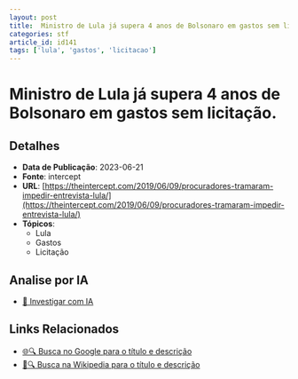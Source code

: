 ```yaml
---
layout: post
title:  Ministro de Lula já supera 4 anos de Bolsonaro em gastos sem licitação.
categories: stf
article_id: id141
tags: ['lula', 'gastos', 'licitacao']
---
```


# Ministro de Lula já supera 4 anos de Bolsonaro em gastos sem licitação.

## Detalhes
- **Data de Publicação**: 2023-06-21
- **Fonte**: intercept
- **URL**: [https://theintercept.com/2019/06/09/procuradores-tramaram-impedir-entrevista-lula/](https://theintercept.com/2019/06/09/procuradores-tramaram-impedir-entrevista-lula/)
- **Tópicos**:
  - Lula
  - Gastos
  - Licitação

## Analise por IA
- [🤖 Investigar com IA](https://www.perplexity.ai/search?q=%22not%C3%ADcia%20artigo%20Brasil%22%20Ministro%20de%20Lula%20j%C3%A1%20supera%204%20anos%20de%20Bolsonaro%20em%20gastos%20sem%20licita%C3%A7%C3%A3o.%20intercept%202023-06-21)

## Links Relacionados
- [🌐🔍 Busca no Google para o título e descrição](https://www.google.com/search?q=%22not%C3%ADcia%20artigo%20Brasil%22%20Ministro%20de%20Lula%20j%C3%A1%20supera%204%20anos%20de%20Bolsonaro%20em%20gastos%20sem%20licita%C3%A7%C3%A3o.%20intercept%202023-06-21)
- [📖🔍 Busca na Wikipedia para o título e descrição](https://pt.wikipedia.org/w/index.php?search=%22not%C3%ADcia%20artigo%20Brasil%22%20Ministro%20de%20Lula%20j%C3%A1%20supera%204%20anos%20de%20Bolsonaro%20em%20gastos%20sem%20licita%C3%A7%C3%A3o.%20intercept%202023-06-21)

